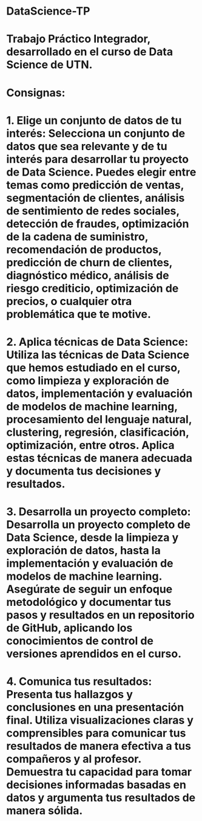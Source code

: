 # DataScience-TP

# Trabajo Práctico Integrador, desarrollado en el curso de Data Science de UTN.

# Consignas:

# 1.	Elige un conjunto de datos de tu interés: Selecciona un conjunto de datos que sea relevante y de tu interés para desarrollar tu proyecto de Data Science. Puedes elegir entre temas como predicción de ventas, segmentación de clientes, análisis de sentimiento de redes sociales, detección de fraudes, optimización de la cadena de suministro, recomendación de productos, predicción de churn de clientes, diagnóstico médico, análisis de riesgo crediticio, optimización de precios, o cualquier otra problemática que te motive.
# 2.	Aplica técnicas de Data Science: Utiliza las técnicas de Data Science que hemos estudiado en el curso, como limpieza y exploración de datos, implementación y evaluación de modelos de machine learning, procesamiento del lenguaje natural, clustering, regresión, clasificación, optimización, entre otros. Aplica estas técnicas de manera adecuada y documenta tus decisiones y resultados.
# 3.	Desarrolla un proyecto completo: Desarrolla un proyecto completo de Data Science, desde la limpieza y exploración de datos, hasta la implementación y evaluación de modelos de machine learning. Asegúrate de seguir un enfoque metodológico y documentar tus pasos y resultados en un repositorio de GitHub, aplicando los conocimientos de control de versiones aprendidos en el curso.
# 4.	Comunica tus resultados: Presenta tus hallazgos y conclusiones en una presentación final. Utiliza visualizaciones claras y comprensibles para comunicar tus resultados de manera efectiva a tus compañeros y al profesor. Demuestra tu capacidad para tomar decisiones informadas basadas en datos y argumenta tus resultados de manera sólida.
